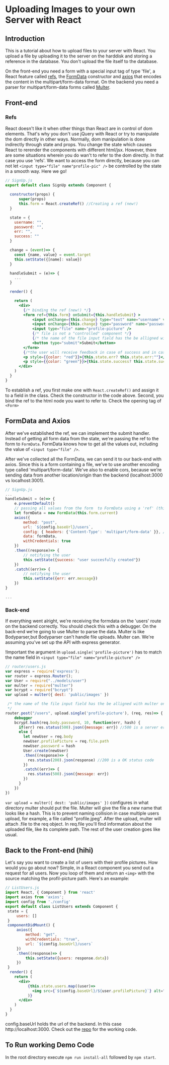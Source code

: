 # Uploading Images to your own Server with React

## Introduction
This is a tutorial about how to upload files to your server with React. You upload a file by uploading it to the server on the harddisk and storing a reference in the database. You don't upload the file itself to the database.

 On the front-end you need a form with a special input tag of type 'file', a React feature called [refs](https://reactjs.org/docs/refs-and-the-dom.html), the [FormData](https://developer.mozilla.org/en-US/docs/Web/API/FormData) constructor and [axios](https://www.npmjs.com/package/axios) that encodes the content in the multipart/form-data format. On the backend you need a parser for multipart/form-data forms called [Multer](https://www.npmjs.com/package/multer). 


## Front-end

### Refs
React doesn't like it when other things than React are in control of dom elements. That's why you don't use jQuery with React or try to manipulate the dom directly in other ways. Normally, dom manipulation is done indirectly through state and props. You change the state which causes React to rerender the components with different html/jsx. However, there are some situations wherein you do wan't to refer to the dom directly. In that case you use 'refs'. We want to access the form directly, because you can not let `<input type="file" name"profile-pic" />` be controlled by the state in a smooth way. Here we go!

```jsx
// SignUp.js
export default class SignUp extends Component {
  
  constructor(props) {
      super(props)
      this.form = React.createRef() //Creating a ref (new!)
  }  

  state = {
    username: "",
    password: "",
    err: "",
    success: ""
  }

  change = (event)=> {
    const {name, value} = event.target
    this.setState({[name]: value})
  }

  handleSubmit = (e)=> {
    ...
  }

  render() {

    return (
      <div>
        {/* binding the ref (new!) */}
        <form ref={this.form} onSubmit={this.handleSubmit} >
            <input onChange={this.change} type="text" name="username" value={this.state.username} placeholder="username"/>
            <input onChange={this.change} type="password" name="password" value={this.state.password} placeholder="password"/>
            <input type="file" name="profile-picture" /> 
            {/* file is not a "controlled" component */}
            {/* the name of the file input field has the be alligned with Multer in the back-end:  upload.single('profile-picture') */}
            <button type="submit">Submit</button>
        </form>
        {/*the user will receive feedback in case of success and in case of an error*/}
        <p style={{color: "red"}}>{this.state.err? this.state.err:""}</p>
        <p style={{color: "green"}}>{this.state.success? this.state.success:""}</p>
      </div>
    )
  }
}
```
To establish a ref, you first make one with `React.createRef()` and assign it to a field in the class. Check the constructor in the code above. Second, you bind the ref to the html node you want to refer to. Check the opening tag of `<Form>`

## FormData and Axios
After we've established the ref, we can implement the submit handler. Instead of getting all form data from the state, we're passing the ref to the form to `FormData`. FormData knows how to get all the values out, including the value of `<input type="file" />`. 

After we've collected all the FormData, we can send it to our back-end with axios. Since this is a form containing a file, we've to use another encoding type called 'multipart/form-data'. We've also to enable cors, because we're sending data from another location/origin than the backend (localhost:3000 vs localhost:3001).

``` jsx
// SignUp.js
...
handleSubmit = (e)=> {
    e.preventDefault()
    // passing all values from the form  to FormData using a 'ref' (this is new!)
    let formData = new FormData(this.form.current) 
    axios({
        method: "post",
        url: `${config.baseUrl}/users`,
        config: { headers: {'Content-Type': 'multipart/form-data' }}, //New! This is a different encoding/content-type type, because we're uploading files
        data: formData,
        withCredentials: true
    })
    .then((response)=> {
        // notifying the user
        this.setState({success: "user succesfully created"})
    })
    .catch((err)=> {
        // notifying the user
        this.setState({err: err.message})
    })
}

...
```

### Back-end
If everything went alright, we're receiving the formdata on the 'users' route on the backend correctly. You should check this with a debugger. On the back-end we're going to use Multer to parse the data. Multer is like Bodyparser,but Bodyparser can't handle file uploads. Multer can. We're assuming you've set up the API with express generator.

!Important the argument in `upload.single('profile-picture')` has to match the name field in `<input type="file" name="profile-picture" />`

``` javascript
// router/users.js
var express = require('express');
var router = express.Router();
var User = require("../models/user")
var multer = require("multer")
var bcrypt = require("bcrypt")
var upload = multer({ dest: 'public/images' })

 /* the name of the file input field has the be alligned with multer on the front-end: <input type="file" name="profile-picture" /> 
 */
router.post("/users", upload.single('profile-picture'), (req, res)=> {
    debugger
    bcrypt.hash(req.body.password, 10, function(err, hash) {
      if(err) res.status(500).json({message: err}) //500 is a server error status code and will trigger catch in axios on the front-end
      else {
        let newUser = req.body
        newUser.profilePicture = req.file.path
        newUser.password = hash
        User.create(newUser)
        .then((response)=> {
          res.status(200).json(response) //200 is a OK status code
        })
        .catch((err)=> {
          res.status(500).json({message: err}) 
        })
      }
    })
})

```

`var upload = multer({ dest: 'public/images' })` configures in what directory multer should put the file. Multer will give the file a new name that looks like a hash. This is to prevent naming collision in case multiple users upload, for example, a file called "profile.jpeg". After the upload, multer will attach .file to the req object. In req.file you'll find information about the uploaded file, like its complete path. The rest of the user creation goes like usual.

## Back to the Front-end (hihi)

Let's say you want to create a list of users with their profile pictures. How would you go about now? Simple, in a React component you send out a request for all users. Now you loop of them and return an `<img>` with the source matching the profil-picture path. Here's an example:

``` jsx
// ListUsers.js
import React, { Component } from 'react'
import axios from 'axios';
import config from './config'
export default class ListUsers extends Component {
 state = {
     users: []
 }
 componentDidMount() {
     axios({
         method: "get",
         withCredentials: "true",
         url: `${config.baseUrl}/users`
     })
     .then((response)=> {
         this.setState({users: response.data})
     })
 }
  render() {
    return (
      <div>
          {this.state.users.map((user)=> 
            <img src={`${config.baseUrl}/${user.profilePicture}`} alt="profile"/>
          )}
      </div>
    )
  }
}
```

config.baseUrl holds the url of the backend. In this case http://localhost:3000. Check out the [repo](https://github.com/Piepongwong/file-upload-server-react) for the working code. 

## To Run working Demo Code

In the root directory execute `npm run install-all` followed by `npm start`.

